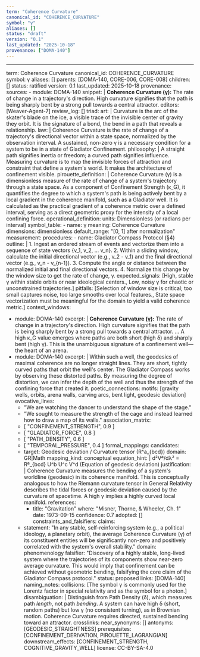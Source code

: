 ```yaml
---
term: "Coherence Curvature"
canonical_id: "COHERENCE_CURVATURE"
symbol: "γ"
aliases: []
status: "draft"
version: "0.1"
last_updated: "2025-10-18"
provenance: ["DOMA-140"]
---
```


---
term: Coherence Curvature
canonical_id: COHERENCE_CURVATURE
symbol: γ
aliases: []
parents: [DOMA-140, CORE-006, CORE-008]
children: []
status: ratified
version: 0.1
last_updated: 2025-10-18
provenance:
  sources:
    - module: DOMA-140
      snippet: |
        **Coherence Curvature (γ):** The rate of change in a trajectory's direction. High curvature signifies that the path is being sharply bent by a strong pull towards a central attractor.
  editors: [Weaver-Agent-7]
  review_log: []
triad:
  art: |
    Curvature is the arc of the skater's blade on the ice, a visible trace of the invisible center of gravity they orbit. It is the signature of a bond, the bend in a path that reveals a relationship.
  law: |
    Coherence Curvature is the rate of change of a trajectory's directional vector within a state space, normalized by the observation interval. A sustained, non-zero γ is a necessary condition for a system to be in a state of Gladiator Confinement.
  philosophy: |
    A straight path signifies inertia or freedom; a curved path signifies influence. Measuring curvature is to map the invisible forces of attraction and constraint that define a system's world. It makes the architecture of confinement visible.
pirouette_definition: |
  Coherence Curvature (γ) is a dimensionless measure of the rate of change of a system's trajectory through a state space. As a component of Confinement Strength (κ_G), it quantifies the degree to which a system's path is being actively bent by a local gradient in the coherence manifold, such as a Gladiator well. It is calculated as the practical gradient of a coherence metric over a defined interval, serving as a direct geometric proxy for the intensity of a local confining force.
operational_definition:
  units: Dimensionless (or radians per interval)
  symbol_table:
    - name: γ
      meaning: Coherence Curvature
      dimensions: dimensionless
      default_range: "[0, 1] after normalization"
  measurement:
    procedures:
      - name: Gladiator Compass Protocol (§4)
        outline: |
          1. Ingest an ordered stream of events and vectorize them into a sequence of state vectors {v_1, v_2, ... v_n}.
          2. Within a sliding window, calculate the initial directional vector (e.g., v_2 - v_1) and the final directional vector (e.g., v_n - v_{n-1}).
          3. Compute the angle or distance between the normalized initial and final directional vectors.
          4. Normalize this change by the window size to get the rate of change, γ.
        expected_signals: [High, stable γ within stable orbits or near ideological centers., Low, noisy γ for chaotic or unconstrained trajectories.]
        pitfalls: [Selection of window size is critical; too small captures noise, too large smooths over local features., State space vectorization must be meaningful for the domain to yield a valid coherence metric.]
context_windows:
  - module: DOMA-140
    excerpt: |
      **Coherence Curvature (γ):** The rate of change in a trajectory's direction. High curvature signifies that the path is being sharply bent by a strong pull towards a central attractor. ... A high κ_G value emerges where paths are both short (high δ) and sharply bent (high γ). This is the unambiguous signature of a confinement well—the heart of an arena.
  - module: DOMA-140
    excerpt: |
      Within such a well, the geodesics of maximal coherence are no longer straight lines. They are short, tightly curved paths that orbit the well's center. The Gladiator Compass works by observing these distorted paths. By measuring the degree of distortion, we can infer the depth of the well and thus the strength of the confining force that created it.
poetic_connections:
  motifs: [gravity wells, orbits, arena walls, carving arcs, bent light, geodesic deviation]
  evocative_lines:
    - "We are watching the dancer to understand the shape of the stage."
    - "We sought to measure the strength of the cage and instead learned how to draw a map of its walls."
  association_matrix:
    - [ "CONFINEMENT_STRENGTH", 0.9 ]
    - [ "GLADIATOR_FORCE", 0.8 ]
    - [ "PATH_DENSITY", 0.6 ]
    - [ "TEMPORAL_PRESSURE", 0.4 ]
formal_mappings:
  candidates:
    - target: Geodesic deviation / Curvature tensor (R^a_{bcd})
      domain: GR|Math
      mapping_kind: conceptual
      equation_hint: |
        d²Vª/dλ² = Rª_{bcd} U^b U^c V^d  (Equation of geodesic deviation)
      justification: |
        Coherence Curvature measures the bending of a system's worldline (geodesic) in its coherence manifold. This is conceptually analogous to how the Riemann curvature tensor in General Relativity describes the tidal forces or geodesic deviation caused by the curvature of spacetime. A high γ implies a highly curved local manifold.
      references:
        - title: "Gravitation"
          where: "Misner, Thorne, & Wheeler, Ch. 1"
          date: 1973-09-15
      confidence: 0.7
  adopted: []
constraints_and_falsifiers:
  claims:
    - statement: "In any stable, self-reinforcing system (e.g., a political ideology, a planetary orbit), the average Coherence Curvature (γ) of its constituent entities will be significantly non-zero and positively correlated with the system's overall stability."
      domain: phenomenology
      falsifier: "Discovery of a highly stable, long-lived system where the trajectories of its components show near-zero average curvature. This would imply that confinement can be achieved without geometric bending, falsifying the core claim of the Gladiator Compass protocol."
      status: proposed
      links: [DOMA-140]
naming_notes:
  collisions: [The symbol γ is commonly used for the Lorentz factor in special relativity and as the symbol for a photon.]
  disambiguation: |
    Distinguish from Path Density (δ), which measures path *length*, not path *bending*. A system can have high δ (short, random paths) but low γ (no consistent turning), as in Brownian motion. Coherence Curvature requires directed, sustained bending toward an attractor.
crosslinks:
  near_synonyms: []
  antonyms: [GEODESIC_STRAIGHTNESS]
  prerequisites: [CONFINEMENT_DERIVATION, PIROUETTE_LAGRANGIAN]
  downstream_effects: [CONFINEMENT_STRENGTH, COGNITIVE_GRAVITY_WELL]
license: CC-BY-SA-4.0